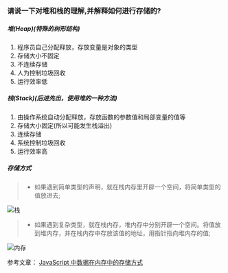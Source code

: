 ### 请说一下对堆和栈的理解,并解释如何进行存储的?

##### 堆(Heap)(特殊的树形结构)

1. 程序员自己分配释放，存放变量是对象的类型
2. 存储大小不固定
3. 不连续存储
4. 人为控制垃圾回收
5. 运行效率低

##### 栈(Stack)(后进先出，使用堆的一种方法)

1. 由操作系统自动分配释放，存放函数的参数值和局部变量的值等
2. 存储大小固定(所以可能发生栈溢出)
3. 连续存储
4. 系统控制垃圾回收
5. 运行效率高

##### 存储方式

> - 如果遇到简单类型的声明，就在栈内存里开辟一个空间，将简单类型的值放进去;

![栈](https://user-images.githubusercontent.com/17841561/114301595-21871580-9af8-11eb-8e3a-cbdecf5446b2.jpg)


> - 如果遇到复杂类型，就在栈内存，堆内存中分别开辟一个空间。将值放到堆内存，并在栈内存中存放该值的地址，用指针指向堆内存的值;

![内存](https://user-images.githubusercontent.com/17841561/114301600-26e46000-9af8-11eb-94c4-ee5619e9f986.jpg)


参考文章：
[JavaScript 中数据在内存中的存储方式](https://blog.csdn.net/qq_43759079/article/details/109995952)
